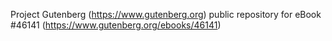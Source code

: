 Project Gutenberg (https://www.gutenberg.org) public repository for eBook #46141 (https://www.gutenberg.org/ebooks/46141)

